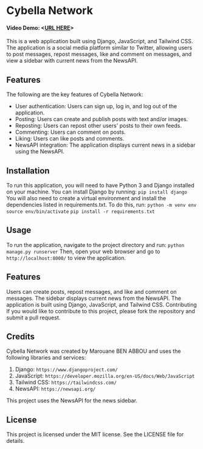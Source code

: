 # Cybella Network
#### Video Demo:  <[URL HERE](https://youtu.be/1KHg-fMhzFQ)>
This is a web application built using Django, JavaScript, and Tailwind CSS. The application is a social media platform similar to Twitter, allowing users to post messages, repost messages, like and comment on messages, and view a sidebar with current news from the NewsAPI.

## Features
The following are the key features of Cybella Network:

* User authentication: Users can sign up, log in, and log out of the application.
* Posting: Users can create and publish posts with text and/or images.
* Reposting: Users can repost other users' posts to their own feeds.
* Commenting: Users can comment on posts.
* Liking: Users can like posts and comments.
* NewsAPI integration: The application displays current news in a sidebar using the NewsAPI.

## Installation
To run this application, you will need to have Python 3 and Django installed on your machine. You can install Django by running:
`pip install django`
You will also need to create a virtual environment and install the dependencies listed in requirements.txt. To do this, run:
`python -m venv env`
`source env/bin/activate`
`pip install -r requirements.txt`

## Usage
To run the application, navigate to the project directory and run:
`python manage.py runserver`
Then, open your web browser and go to `http://localhost:8000/` to view the application.

## Features
Users can create posts, repost messages, and like and comment on messages.
The sidebar displays current news from the NewsAPI.
The application is built using Django, JavaScript, and Tailwind CSS.
Contributing
If you would like to contribute to this project, please fork the repository and submit a pull request.

## Credits
Cybella Network was created by Marouane BEN ABBOU and uses the following libraries and services:

1. Django: `https://www.djangoproject.com/`
2. JavaScript: `https://developer.mozilla.org/en-US/docs/Web/JavaScript`
3. Tailwind CSS: `https://tailwindcss.com/`
4. NewsAPI: `https://newsapi.org/`

This project uses the NewsAPI for the news sidebar.

## License
This project is licensed under the MIT license. See the LICENSE file for details.
